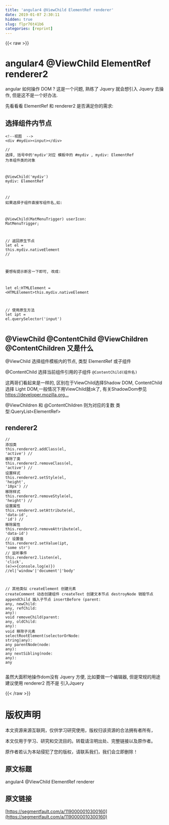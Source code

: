 ```yaml
---
title: 'angular4 @ViewChild ElementRef renderer' 
date: 2019-01-07 2:30:11
hidden: true
slug: flpr76t41b6
categories: [reprint]
---
```


{{< raw >}}

                    
<h1 id="articleHeader0">angular4 @ViewChild ElementRef  renderer2</h1>
<p>angular 如何操作 DOM ? 这是一个问题, 熟练了 Jquery 就会想引入 Jquery 去操作, 但是这不是一个好办法.</p>
<p>先看看看 ElementRef 和 renderer2 是否满足你的需求:</p>
<h2 id="articleHeader1">选择组件内节点</h2>
<div class="widget-codetool" style="display:none;">
      <div class="widget-codetool--inner">
      <span class="selectCode code-tool" data-toggle="tooltip" data-placement="top" title="" data-original-title="全选"></span>
      <span type="button" class="copyCode code-tool" data-toggle="tooltip" data-placement="top" data-clipboard-text="<!--视图  -->
<div #mydiv><input></div>" title="" data-original-title="复制"></span>
      <span type="button" class="saveToNote code-tool" data-toggle="tooltip" data-placement="top" title="" data-original-title="放进笔记"></span>
      </div>
      </div><pre class="xml hljs"><code class="html"><span class="hljs-comment">&lt;!--视图  --&gt;</span>
<span class="hljs-tag">&lt;<span class="hljs-name">div</span> #<span class="hljs-attr">mydiv</span>&gt;</span><span class="hljs-tag">&lt;<span class="hljs-name">input</span>&gt;</span><span class="hljs-tag">&lt;/<span class="hljs-name">div</span>&gt;</span></code></pre>
<div class="widget-codetool" style="display:none;">
      <div class="widget-codetool--inner">
      <span class="selectCode code-tool" data-toggle="tooltip" data-placement="top" title="" data-original-title="全选"></span>
      <span type="button" class="copyCode code-tool" data-toggle="tooltip" data-placement="top" data-clipboard-text="// 选择, 括号中的'mydiv'对应 模板中的 #mydiv ,  mydiv: ElementRef 为本组件类的对象

@ViewChild('mydiv') mydiv: ElementRef

// 如果选择子组件直接写组件名,如:

@ViewChild(MatMenuTrigger) userIcon: MatMenuTrigger;

// 返回原生节点
let el = this.mydiv.nativeElement // 

要想有提示断言一下即可, 改成:

let el:HTMLElement = <HTMLElement>this.mydiv.nativeElement 

// 使用原生方法
let ipt = el.querySelector('input')
" title="" data-original-title="复制"></span>
      <span type="button" class="saveToNote code-tool" data-toggle="tooltip" data-placement="top" title="" data-original-title="放进笔记"></span>
      </div>
      </div><pre class="typescript hljs"><code class="ts"><span class="hljs-comment">// 选择, 括号中的'mydiv'对应 模板中的 #mydiv ,  mydiv: ElementRef 为本组件类的对象</span>

<span class="hljs-meta">@ViewChild</span>(<span class="hljs-string">'mydiv'</span>) mydiv: ElementRef

<span class="hljs-comment">// 如果选择子组件直接写组件名,如:</span>

<span class="hljs-meta">@ViewChild</span>(MatMenuTrigger) userIcon: MatMenuTrigger;

<span class="hljs-comment">// 返回原生节点</span>
<span class="hljs-keyword">let</span> el = <span class="hljs-keyword">this</span>.mydiv.nativeElement <span class="hljs-comment">// </span>

要想有提示断言一下即可, 改成:

<span class="hljs-keyword">let</span> el:HTMLElement = &lt;HTMLElement&gt;<span class="hljs-keyword">this</span>.mydiv.nativeElement 

<span class="hljs-comment">// 使用原生方法</span>
<span class="hljs-keyword">let</span> ipt = el.querySelector(<span class="hljs-string">'input'</span>)
</code></pre>
<h2 id="articleHeader2">@ViewChild @ContentChild @ViewChildren @ContentChildren 又是什么</h2>
<p>@ViewChild 选择组件模板内的节点, 类型 ElementRef 或子组件</p>
<p>@ContentChild 选择当前组件引用的子组件 <code>@ContentChild(组件名)</code></p>
<p>这两哥们看起来是一样的, 区别在于ViewChild选择Shadow DOM, ContentChild 选择 Light DOM,一般情况下用ViewChild就ok了, 有关ShadowDom参见 <a href="https://developer.mozilla.org/zh-CN/docs/Web/Web_Components/%E5%BD%B1%E5%AD%90_DOM" rel="nofollow noreferrer" target="_blank">https://developer.mozilla.org...</a></p>
<p>@ViewChildren 和 @ContentChildren 则为对应的复数 类型:QueryList&lt;ElementRef&gt;</p>
<h2 id="articleHeader3">renderer2</h2>
<div class="widget-codetool" style="display:none;">
      <div class="widget-codetool--inner">
      <span class="selectCode code-tool" data-toggle="tooltip" data-placement="top" title="" data-original-title="全选"></span>
      <span type="button" class="copyCode code-tool" data-toggle="tooltip" data-placement="top" data-clipboard-text="// 添加类
this.renderer2.addClass(el, 'active')
// 移除了类
this.renderer2.removeClass(el, 'active')
// 设置样式
this.renderer2.setStyle(el, 'height', '10px')
// 移除样式
this.renderer2.removeStyle(el, 'height')
// 设置属性
this.renderer2.setAttribute(el, 'data-id', 'id')
// 移除属性
this.renderer2.removeAttribute(el, 'data-id')
// 设置值
this.renderer2.setValue(ipt, 'some str')
// 监听事件
this.renderer2.listen(el, 'click', (e)=>{console.log(e)}) //el|'window'|'document'|'body'

// 其他类似
createElement 创建元素
createComment 动态创建组件
createText 创建文本节点
destroyNode 销毁节点
appendChild 插入子节点
insertBefore (parent: any, newChild: any, refChild: any): void
removeChild(parent: any, oldChild: any): void 移除子元素
selectRootElement(selectorOrNode: string|any): any
parentNode(node: any): any
nextSibling(node: any): any" title="" data-original-title="复制"></span>
      <span type="button" class="saveToNote code-tool" data-toggle="tooltip" data-placement="top" title="" data-original-title="放进笔记"></span>
      </div>
      </div><pre class="typescript hljs"><code class="ts"><span class="hljs-comment">// 添加类</span>
<span class="hljs-keyword">this</span>.renderer2.addClass(el, <span class="hljs-string">'active'</span>)
<span class="hljs-comment">// 移除了类</span>
<span class="hljs-keyword">this</span>.renderer2.removeClass(el, <span class="hljs-string">'active'</span>)
<span class="hljs-comment">// 设置样式</span>
<span class="hljs-keyword">this</span>.renderer2.setStyle(el, <span class="hljs-string">'height'</span>, <span class="hljs-string">'10px'</span>)
<span class="hljs-comment">// 移除样式</span>
<span class="hljs-keyword">this</span>.renderer2.removeStyle(el, <span class="hljs-string">'height'</span>)
<span class="hljs-comment">// 设置属性</span>
<span class="hljs-keyword">this</span>.renderer2.setAttribute(el, <span class="hljs-string">'data-id'</span>, <span class="hljs-string">'id'</span>)
<span class="hljs-comment">// 移除属性</span>
<span class="hljs-keyword">this</span>.renderer2.removeAttribute(el, <span class="hljs-string">'data-id'</span>)
<span class="hljs-comment">// 设置值</span>
<span class="hljs-keyword">this</span>.renderer2.setValue(ipt, <span class="hljs-string">'some str'</span>)
<span class="hljs-comment">// 监听事件</span>
<span class="hljs-keyword">this</span>.renderer2.listen(el, <span class="hljs-string">'click'</span>, <span class="hljs-function">(<span class="hljs-params">e</span>)=&gt;</span>{<span class="hljs-built_in">console</span>.log(e)}) <span class="hljs-comment">//el|'window'|'document'|'body'</span>

<span class="hljs-comment">// 其他类似</span>
createElement 创建元素
createComment 动态创建组件
createText 创建文本节点
destroyNode 销毁节点
appendChild 插入子节点
insertBefore (parent: <span class="hljs-built_in">any</span>, newChild: <span class="hljs-built_in">any</span>, refChild: <span class="hljs-built_in">any</span>): <span class="hljs-built_in">void</span>
removeChild(parent: <span class="hljs-built_in">any</span>, oldChild: <span class="hljs-built_in">any</span>): <span class="hljs-built_in">void</span> 移除子元素
selectRootElement(selectorOrNode: <span class="hljs-built_in">string</span>|<span class="hljs-built_in">any</span>): <span class="hljs-built_in">any</span>
parentNode(node: <span class="hljs-built_in">any</span>): <span class="hljs-built_in">any</span>
nextSibling(node: <span class="hljs-built_in">any</span>): <span class="hljs-built_in">any</span></code></pre>
<p>虽然大面积地操作dom没有 Jquery 方便, 比如要做一个编辑器, 但是常规的用途建议使用 renderer2 而不是 引入Jquery</p>

                
{{< /raw >}}

# 版权声明
本文资源来源互联网，仅供学习研究使用，版权归该资源的合法拥有者所有，

本文仅用于学习、研究和交流目的。转载请注明出处、完整链接以及原作者。

原作者若认为本站侵犯了您的版权，请联系我们，我们会立即删除！

## 原文标题
angular4 @ViewChild ElementRef renderer

## 原文链接
[https://segmentfault.com/a/1190000010300160](https://segmentfault.com/a/1190000010300160)

